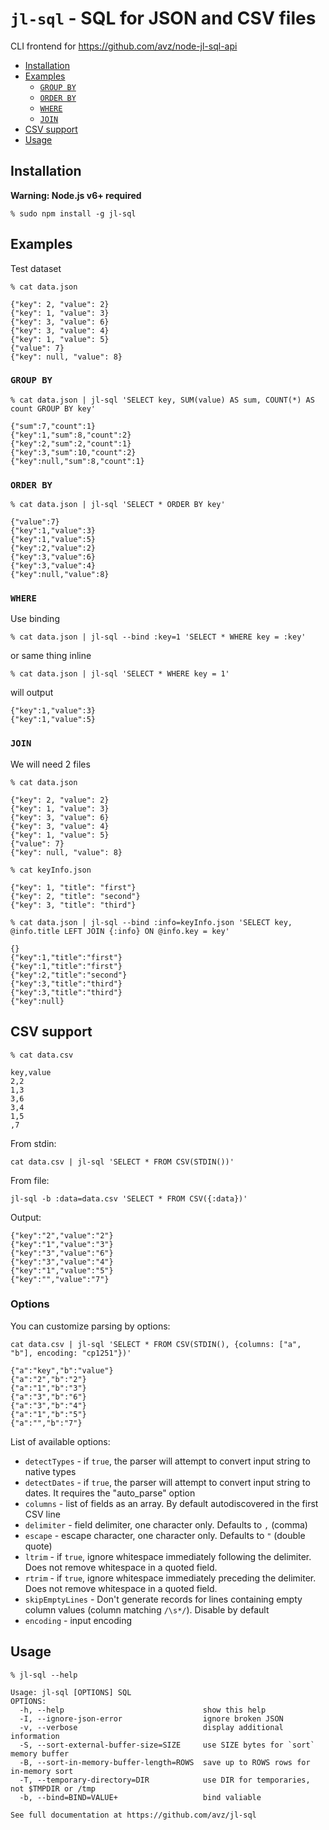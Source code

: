 # `jl-sql` - SQL for JSON and CSV files

CLI frontend for https://github.com/avz/node-jl-sql-api

* [Installation](#installation)
* [Examples](#examples)
  * [`GROUP BY`](#group-by)
  * [`ORDER BY`](#order-by)
  * [`WHERE`](#where)
  * [`JOIN`](#join)
* [CSV support](#csv-support)
* [Usage](#usage)

## Installation

**Warning: Node.js v6+ required**

```
% sudo npm install -g jl-sql
```

## Examples

Test dataset

```
% cat data.json
```

```
{"key": 2, "value": 2}
{"key": 1, "value": 3}
{"key": 3, "value": 6}
{"key": 3, "value": 4}
{"key": 1, "value": 5}
{"value": 7}
{"key": null, "value": 8}
```

### `GROUP BY`

```
% cat data.json | jl-sql 'SELECT key, SUM(value) AS sum, COUNT(*) AS count GROUP BY key'
```

```
{"sum":7,"count":1}
{"key":1,"sum":8,"count":2}
{"key":2,"sum":2,"count":1}
{"key":3,"sum":10,"count":2}
{"key":null,"sum":8,"count":1}
```

### `ORDER BY`

```
% cat data.json | jl-sql 'SELECT * ORDER BY key'
```

```
{"value":7}
{"key":1,"value":3}
{"key":1,"value":5}
{"key":2,"value":2}
{"key":3,"value":6}
{"key":3,"value":4}
{"key":null,"value":8}
```

### `WHERE`

Use binding
```
% cat data.json | jl-sql --bind :key=1 'SELECT * WHERE key = :key'
```

or same thing inline

```
% cat data.json | jl-sql 'SELECT * WHERE key = 1'
```

will output

```
{"key":1,"value":3}
{"key":1,"value":5}
```

### `JOIN`

We will need 2 files

```
% cat data.json
```

```
{"key": 2, "value": 2}
{"key": 1, "value": 3}
{"key": 3, "value": 6}
{"key": 3, "value": 4}
{"key": 1, "value": 5}
{"value": 7}
{"key": null, "value": 8}
```

```
% cat keyInfo.json
```

```
{"key": 1, "title": "first"}
{"key": 2, "title": "second"}
{"key": 3, "title": "third"}
```

```
% cat data.json | jl-sql --bind :info=keyInfo.json 'SELECT key, @info.title LEFT JOIN {:info} ON @info.key = key'
```

```
{}
{"key":1,"title":"first"}
{"key":1,"title":"first"}
{"key":2,"title":"second"}
{"key":3,"title":"third"}
{"key":3,"title":"third"}
{"key":null}
```

## CSV support

```
% cat data.csv
```

```
key,value
2,2
1,3
3,6
3,4
1,5
,7
```

From stdin:
```
cat data.csv | jl-sql 'SELECT * FROM CSV(STDIN())'
```

From file:
```
jl-sql -b :data=data.csv 'SELECT * FROM CSV({:data})'
```

Output:
```
{"key":"2","value":"2"}
{"key":"1","value":"3"}
{"key":"3","value":"6"}
{"key":"3","value":"4"}
{"key":"1","value":"5"}
{"key":"","value":"7"}
```

### Options

You can customize parsing by options:

```
cat data.csv | jl-sql 'SELECT * FROM CSV(STDIN(), {columns: ["a", "b"], encoding: "cp1251"})'
```

```
{"a":"key","b":"value"}
{"a":"2","b":"2"}
{"a":"1","b":"3"}
{"a":"3","b":"6"}
{"a":"3","b":"4"}
{"a":"1","b":"5"}
{"a":"","b":"7"}
```

List of available options:

 - `detectTypes` - if `true`, the parser will attempt to convert input string to native types
 - `detectDates` - if `true`, the parser will attempt to convert input string to dates. It requires the "auto_parse" option
 - `columns` - list of fields as an array. By default autodiscovered in the first CSV line
 - `delimiter` - field delimiter, one character only. Defaults to `,` (comma)
 - `escape` - escape character, one character only. Defaults to `"` (double quote)
 - `ltrim` - if `true`, ignore whitespace immediately following the delimiter. Does not remove whitespace in a quoted field.
 - `rtrim` - if `true`, ignore whitespace immediately preceding the delimiter. Does not remove whitespace in a quoted field.
 - `skipEmptyLines` - Don't generate records for lines containing empty column values (column matching `/\s*/`). Disable by default
 - `encoding` - input encoding

## Usage
```
% jl-sql --help
```

```
Usage: jl-sql [OPTIONS] SQL
OPTIONS:
  -h, --help                               show this help
  -I, --ignore-json-error                  ignore broken JSON
  -v, --verbose                            display additional information
  -S, --sort-external-buffer-size=SIZE     use SIZE bytes for `sort` memory buffer
  -B, --sort-in-memory-buffer-length=ROWS  save up to ROWS rows for in-memory sort
  -T, --temporary-directory=DIR            use DIR for temporaries, not $TMPDIR or /tmp
  -b, --bind=BIND=VALUE+                   bind valiable

See full documentation at https://github.com/avz/jl-sql
```
